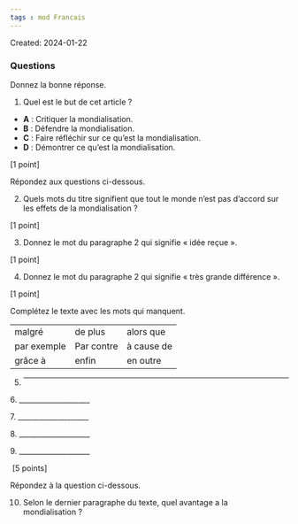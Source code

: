 ```yaml
---
tags : mod Francais
---
```

Created: 2024-01-22

### Questions

Donnez la bonne réponse.

1. Quel est le but de cet article ?

- **A** : Critiquer la mondialisation.
- **B** : Défendre la mondialisation.
- **C** : Faire réfléchir sur ce qu’est la mondialisation.
- **D** : Démontrer ce qu’est la mondialisation.

[1 point]

Répondez aux questions ci-dessous.

2. Quels mots du titre signifient que tout le monde n’est pas d’accord sur les effets de la mondialisation ?

[1 point]

3. Donnez le mot du paragraphe 2 qui signifie « idée reçue ».

[1 point]

4. Donnez le mot du paragraphe 2 qui signifie « très grande différence ».

[1 point]

Complétez le texte avec les mots qui manquent.

|   |   |   |
|---|---|---|
|malgré|de plus|alors que|
|par exemple|Par contre|à cause de|
|grâce à|enfin|en outre|

5. ____________________

6. ____________________

7. ____________________

8. ____________________

9. ____________________

 [5 points]

Répondez à la question ci-dessous.

10. Selon le dernier paragraphe du texte, quel avantage a la mondialisation ?
